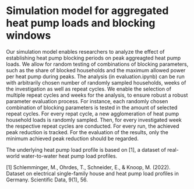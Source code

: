# Simulation model for aggregated heat pump loads and blocking windows

Our simulation model enables researchers to analyze the effect of establishing heat pump blocking periods on peak aggreagted heat pump loads. We allow for random testing of combinations of blocking parameters, such as the share of blocked households and the maximum allowed power per heat pump during peaks. The analysis (in evaluation.ipynb) can be run with arbitrarily chosen number of randomly sampled households, weeks of the investigation as well as repeat cycles. We enable the selection of multiple repeat cycles and weeks for the analysis, to ensure robust a robust parameter evaluation process. For instance, each randomly chosen combination of blocking parameters is tested in the amount of selected repeat cycles. For every repat cycle, a new agglomeration of heat pump household loads is randomly sampled. Then, for every investigated week the respective repeat cycles are conducted. For every run, the achieved peak reduction is tracked. For the evaluation of the results, only the minimum achieved peak reduction should be regarded. 

The underlying heat pump load profile is based on [1], a dataset of real-world water-to-water heat pump load profiles.

[1] Schlemminger, M., Ohrdes, T., Schneider, E., & Knoop, M. (2022). Dataset on electrical single-family house and heat pump load profiles in Germany. Scientific Data, 9(1), 56.
